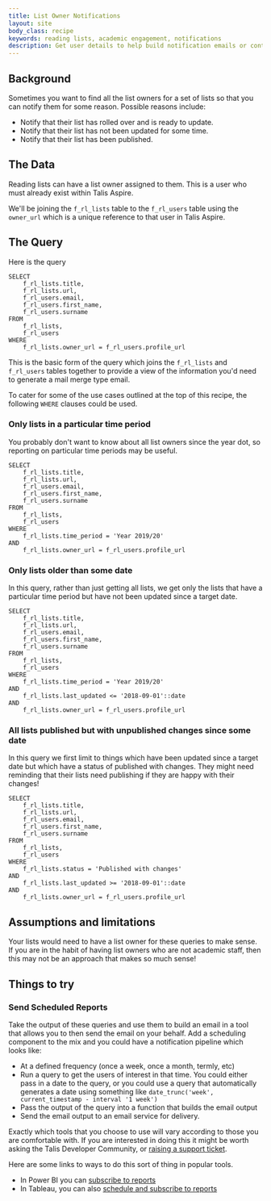 ```yaml
---
title: List Owner Notifications
layout: site
body_class: recipe
keywords: reading lists, academic engagement, notifications
description: Get user details to help build notification emails or contact lists for list owners
---
```


## Background

Sometimes you want to find all the list owners for a set of lists so that you can notify them for some reason. Possible reasons include:

* Notify that their list has rolled over and is ready to update.
* Notify that their list has not been updated for some time.
* Notify that their list has been published.

## The Data

Reading lists can have a list owner assigned to them. This is a user who must already exist within Talis Aspire.

We'll be joining the `f_rl_lists` table to the `f_rl_users` table using the `owner_url` which is a unique reference to that user in Talis Aspire.

## The Query

Here is the query

```redshift
SELECT
    f_rl_lists.title,
    f_rl_lists.url,
    f_rl_users.email,
    f_rl_users.first_name,
    f_rl_users.surname
FROM
    f_rl_lists,
    f_rl_users
WHERE
    f_rl_lists.owner_url = f_rl_users.profile_url
```

This is the basic form of the query which joins the `f_rl_lists` and `f_rl_users` tables together to provide a view of the information you'd need to generate a mail merge type email.

To cater for some of the use cases outlined at the top of this recipe, the following `WHERE` clauses could be used.

### Only lists in a particular time period

You probably don't want to know about all list owners since the year dot, so reporting on particular time periods may be useful.

```redshift
SELECT
    f_rl_lists.title,
    f_rl_lists.url,
    f_rl_users.email,
    f_rl_users.first_name,
    f_rl_users.surname
FROM
    f_rl_lists,
    f_rl_users
WHERE
    f_rl_lists.time_period = 'Year 2019/20'
AND
    f_rl_lists.owner_url = f_rl_users.profile_url
```

### Only lists older than some date

In this query, rather than just getting all lists, we get only the lists that have a particular time period but have not been updated since a target date.

```redshift
SELECT
    f_rl_lists.title,
    f_rl_lists.url,
    f_rl_users.email,
    f_rl_users.first_name,
    f_rl_users.surname
FROM
    f_rl_lists,
    f_rl_users
WHERE
    f_rl_lists.time_period = 'Year 2019/20'
AND
    f_rl_lists.last_updated <= '2018-09-01'::date
AND
    f_rl_lists.owner_url = f_rl_users.profile_url
```

### All lists published but with unpublished changes since some date

In this query we first limit to things which have been updated since a target date but which have a status of published with changes.  They might need reminding that their lists need publishing if they are happy with their changes!

```redshift
SELECT
    f_rl_lists.title,
    f_rl_lists.url,
    f_rl_users.email,
    f_rl_users.first_name,
    f_rl_users.surname
FROM
    f_rl_lists,
    f_rl_users
WHERE
    f_rl_lists.status = 'Published with changes'
AND
    f_rl_lists.last_updated >= '2018-09-01'::date
AND
    f_rl_lists.owner_url = f_rl_users.profile_url
```

## Assumptions and limitations

Your lists would need to have a list owner for these queries to make sense.  If you are in the habit of having list owners who are not academic staff, then this may not be an approach that makes so much sense!

## Things to try

### Send Scheduled Reports
Take the output of these queries and use them to build an email in a tool that allows you to then send the email on your behalf.  Add a scheduling component to the mix and you could have a notification pipeline which looks like:

* At a defined frequency (once a week, once a month, termly, etc)
* Run a query to get the users of interest in that time. You could either pass in a date to the query, or you could use a query that automatically generates a date using something like `date_trunc('week', current_timestamp - interval '1 week')`
* Pass the output of the query into a function that builds the email output
* Send the email output to an email service for delivery.

Exactly which tools that you choose to use will vary according to those you are comfortable with. If you are interested in doing this it might be worth asking the Talis Developer Community, or [raising a support ticket](https://support.talis.com).

Here are some links to ways to do this sort of thing in popular tools.

* In Power BI you can [subscribe to reports](https://docs.microsoft.com/en-us/power-bi/service-report-subscribe)
* In Tableau, you can also [schedule and subscribe to reports](https://www.tableau.com/learn/tutorials/on-demand/understanding-schedules-and-subscriptions)
